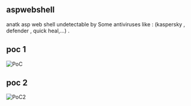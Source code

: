 ## aspwebshell
anatk asp web shell undetectable by Some antiviruses like : (kaspersky , defender , quick heal,...) .
## poc 1
![PoC](https://github.com/user-attachments/assets/cde14e7e-33dc-448e-8c43-93ab8631f49f)
## poc 2 
![PoC2](https://github.com/user-attachments/assets/d57715f1-a5bd-4817-bf3c-bac66fa95c27)
